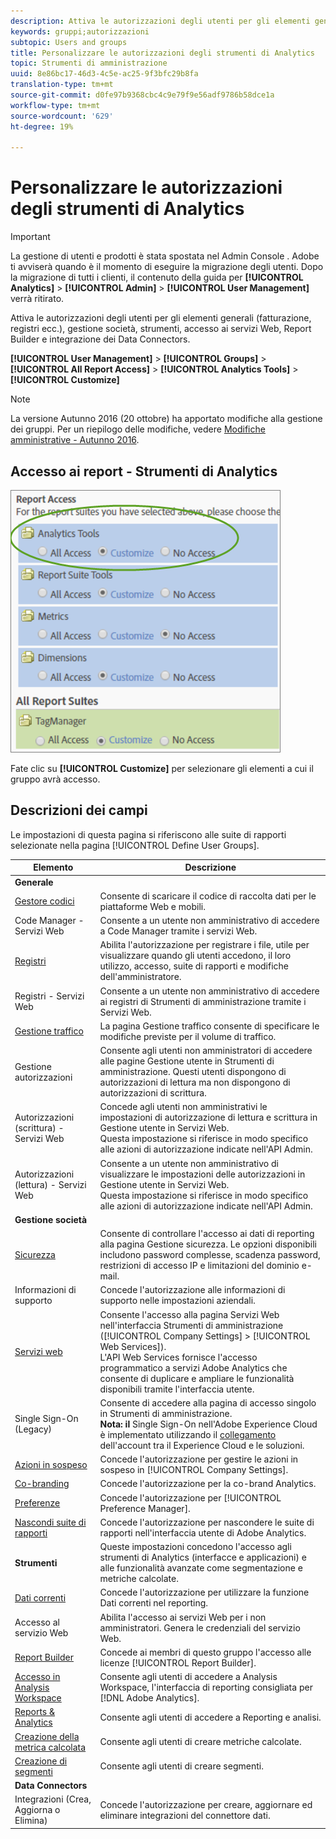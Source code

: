 ```yaml
---
description: Attiva le autorizzazioni degli utenti per gli elementi generali (fatturazione, registri ecc.), gestione società, strumenti, accesso ai servizi Web, Report Builder e integrazione dei Data Connectors.
keywords: gruppi;autorizzazioni
subtopic: Users and groups
title: Personalizzare le autorizzazioni degli strumenti di Analytics
topic: Strumenti di amministrazione
uuid: 8e86bc17-46d3-4c5e-ac25-9f3bfc29b8fa
translation-type: tm+mt
source-git-commit: d0fe97b9368cbc4c9e79f9e56adf9786b58dce1a
workflow-type: tm+mt
source-wordcount: '629'
ht-degree: 19%

---
```



# Personalizzare le autorizzazioni degli strumenti di Analytics

>[!IMPORTANT]
>
>La gestione di utenti e prodotti è stata spostata nel Admin Console [](https://helpx.adobe.com/it/enterprise/using/admin-console.html).  Adobe ti avviserà quando è il momento di eseguire la migrazione degli utenti. Dopo la migrazione di tutti i clienti, il contenuto della guida per **[!UICONTROL Analytics]** > **[!UICONTROL Admin]** > **[!UICONTROL User Management]** verrà ritirato.

Attiva le autorizzazioni degli utenti per gli elementi generali (fatturazione, registri ecc.), gestione società, strumenti, accesso ai servizi Web, Report Builder e integrazione dei Data Connectors.

**[!UICONTROL User Management]** >  **[!UICONTROL Groups]** >  **[!UICONTROL All Report Access]** >  **[!UICONTROL Analytics Tools]** >  **[!UICONTROL Customize]**

>[!NOTE]
>
>La versione Autunno 2016 (20 ottobre) ha apportato modifiche alla gestione dei gruppi. Per un riepilogo delle modifiche, vedere [Modifiche amministrative - Autunno 2016](/help/admin/user-management2/c-user-management/permissions-changes.md).

## Accesso ai report - Strumenti di Analytics

![](assets/report-access-analytics-tools.png)

Fate clic su **[!UICONTROL Customize]** per selezionare gli elementi a cui il gruppo avrà accesso.

## Descrizioni dei campi

Le impostazioni di questa pagina si riferiscono alle suite di rapporti selezionate nella pagina [!UICONTROL Define User Groups].

| Elemento | Descrizione |
|--- |--- |
| **Generale** |  |
| [Gestore codici](/help/admin/admin/code-manager-admin.md) | Consente di scaricare il codice di raccolta dati per le piattaforme Web e mobili. |
| Code Manager - Servizi Web | Consente a un utente non amministrativo di accedere a Code Manager tramite i servizi Web. |
| [Registri](/help/admin/admin/logs.md) | Abilita l&#39;autorizzazione per registrare i file, utile per visualizzare quando gli utenti accedono, il loro utilizzo, accesso, suite di rapporti e modifiche dell&#39;amministratore. |
| Registri - Servizi Web | Consente a un utente non amministrativo di accedere ai registri di Strumenti di amministrazione tramite i Servizi Web. |
| [Gestione traffico](/help/admin/c-traffic-management/traffic-management.md) | La pagina Gestione traffico consente di specificare le modifiche previste per il volume di traffico. |
| Gestione autorizzazioni | Consente agli utenti non amministratori di accedere alle pagine Gestione utente in Strumenti di amministrazione. Questi utenti dispongono di autorizzazioni di lettura ma non dispongono di autorizzazioni di scrittura. |
| Autorizzazioni (scrittura) - Servizi Web | Concede agli utenti non amministrativi le impostazioni di autorizzazione di lettura e scrittura in Gestione utente in Servizi Web.<br>Questa impostazione si riferisce in modo specifico alle azioni di autorizzazione indicate nell&#39;API Admin. |
| Autorizzazioni (lettura) - Servizi Web | Consente a un utente non amministrativo di visualizzare le impostazioni delle autorizzazioni in Gestione utente in Servizi Web.<br>Questa impostazione si riferisce in modo specifico alle azioni di autorizzazione indicate nell&#39;API Admin. |
| **Gestione società** |  |
| [Sicurezza](/help/admin/company/security-manager.md) | Consente di controllare l&#39;accesso ai dati di reporting alla pagina Gestione sicurezza. Le opzioni disponibili includono password complesse, scadenza password, restrizioni di accesso IP e limitazioni del dominio e-mail. |
| Informazioni di supporto | Concede l&#39;autorizzazione alle informazioni di supporto nelle impostazioni aziendali. |
| [Servizi web](/help/admin/company/web-services-admin.md) | Consente l&#39;accesso alla pagina Servizi Web nell&#39;interfaccia Strumenti di amministrazione ([!UICONTROL Company Settings] > [!UICONTROL Web Services]).<br>L&#39;API Web Services fornisce l&#39;accesso programmatico a  servizi Adobe Analytics che consente di duplicare e ampliare le funzionalità disponibili tramite l&#39;interfaccia utente. |
| Single Sign-On (Legacy) | Consente di accedere alla pagina di accesso singolo in Strumenti di amministrazione.<br>**Nota: il** Single Sign-On nell&#39;Adobe Experience Cloud è implementato utilizzando il  [collegamento ](https://docs.adobe.com/content/help/it-IT/core-services/interface/manage-users-and-products/organizations.html) dell&#39;account tra il Experience Cloud  e le soluzioni. |
| [Azioni in sospeso](/help/admin/company/pending-actions-admin.md) | Concede l&#39;autorizzazione per gestire le azioni in sospeso in [!UICONTROL Company Settings]. |
| [Co-branding](/help/admin/company/co-branding-admin.md) | Concede l&#39;autorizzazione per la co-brand Analytics. |
| [Preferenze](/help/admin/admin/preferences-manager.md) | Concede l&#39;autorizzazione per [!UICONTROL Preference Manager]. |
| [Nascondi suite di rapporti](/help/admin/company/c-hide-report-suites.md) | Concede l&#39;autorizzazione per nascondere le suite di rapporti nell&#39;interfaccia utente  di Adobe Analytics. |
| **Strumenti** | Queste impostazioni concedono l&#39;accesso agli strumenti di Analytics (interfacce e applicazioni) e alle funzionalità avanzate come segmentazione e metriche calcolate. |
| [Dati correnti](https://docs.adobe.com/content/help/en/analytics/analyze/reports-analytics/current-data.html) | Concede l&#39;autorizzazione per utilizzare la funzione Dati correnti nel reporting. |
| Accesso al servizio Web | Abilita l&#39;accesso ai servizi Web per i non amministratori. Genera le credenziali del servizio Web. |
| [Report Builder](https://docs.adobe.com/content/help/en/analytics/analyze/report-builder/report-builder-setup/t-install-arb.html) | Concede ai membri di questo gruppo l&#39;accesso alle licenze [!UICONTROL Report Builder]. |
| [Accesso in Analysis Workspace](https://docs.adobe.com/content/help/it-IT/analytics/analyze/analysis-workspace/home.html) | Consente agli utenti di accedere a  Analysis Workspace, l&#39;interfaccia di reporting consigliata per [!DNL Adobe Analytics]. |
| [Reports &amp; Analytics](https://docs.adobe.com/content/help/en/analytics/landing/an-key-concepts.html) | Consente agli utenti di accedere a Reporting e analisi. |
| [Creazione della metrica calcolata](https://docs.adobe.com/content/help/it-IT/analytics/components/calculated-metrics/cm-overview.html) | Consente agli utenti di creare metriche calcolate. |
| [Creazione di segmenti](https://docs.adobe.com/content/help/it-IT/analytics/components/segmentation/seg-home.html) | Consente agli utenti di creare segmenti. |
| **Data Connectors** |  |
| Integrazioni (Crea, Aggiorna o Elimina) | Concede l&#39;autorizzazione per creare, aggiornare ed eliminare integrazioni del connettore dati. |

